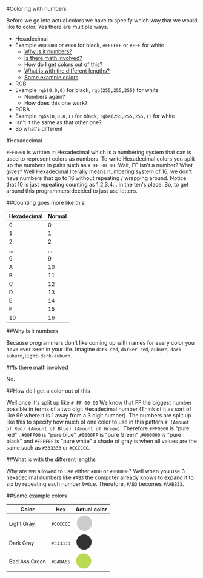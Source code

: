 #Coloring with numbers

Before we go into actual colors we have to specify which way that we would like to color. Yes there are multiple ways.

 - Hexadecimal 
  - Example `#000000` or `#000` for black, `#FFFFFF` or `#FFF` for white
    - [Why is it numbers?](#why-is-it-numbers)
    - [Is there math involved?](#is-there-math-involved)
    - [How do I get colors out of this?](#how-do-i-get-colors-out-of-this)
    - [What is with the different lengths?](#what-is-with-the-different-lengths)
    - [Some example colors](#some-example-colors)
 - RGB
  - Example `rgb(0,0,0)` for black, `rgb(255,255,255)` for white
    - Numbers again?
    - How does this one work?
 - RGBA
  - Example `rgba(0,0,0,1)` for black, `rgba(255,255,255,1)` for white
   - Isn't it the same as that other one?
   - So what's different

#Hexadecimal

``#FF0000`` is written in Hexadecimal which is a numbering system that can is used to represent colors as numbers. To write Hexadecimal colors you split up the numbers in pairs such as
``# FF 00 00``. Wait, FF isn't a number? What gives? Well Hexadecimal literally means numbering system of 16, we don't have numbers that go to 16 without repeating / wrapping around. Notice that 10 is just repeating counting as 1,2,3,4... in the ten's place. So, to get around this programmers decided to just use letters. 

##Counting goes more like this:

Hexadecimal | Normal
------------|-------
0 | 0
1 | 1
2 | 2
... | ...
9 | 9
A | 10
B | 11
C | 12
D | 13
E | 14
F | 15
10 | 16

##Why is it numbers

Because programmers don't like coming up with names for every color you have ever seen in your life. Imagine `dark-red`, `darker-red`, `auburn`, `dark-auburn`,`light-dark-auburn`.

##Is there math involved

No.

##How do I get a color out of this

Well once it's split up like ``# FF 00 00`` We know that FF the biggest number possible in terms of a two digit Hexadecimal number (Think of it as sort of like 99 where it is 1 away from a 3 digit number). The numbers are split up like this to specify how much of one color to use in this pattern ``# (Amount of Red) (Amount of Blue) (Amount of Green)``. Therefore ``#FF0000`` is "pure red" , ``#00FF00`` is "pure blue" ,``#0000FF`` is "pure Green" ,``#000000`` is "pure black" and ``#FFFFFF`` is "pure white" a shade of gray is when all values are the same such as ``#333333`` or ``#CCCCCC``.

##What is with the different lengths

Why are we allowed to use either `#000` or `#000000`? Well when you use 3 hexadecimal numbers like `#AB3` the computer already knows to expand it to six by repeating each number twice. Therefore, `#AB3` becomes `#AABB33`.

##Some example colors

Color | Hex | Actual color
----- | --- | ------------
Light Gray | ``#CCCCCC`` | ![](Screenshot_10.png)
Dark Gray | ``#333333`` | ![](Screenshot_11.png)
Bad Ass Green | ``#BADA55`` | ![](Screenshot_12.png)